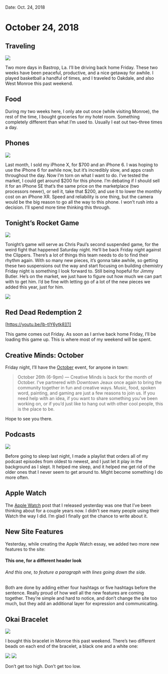 
Date: Oct. 24, 2018

# October 24, 2018

## Traveling

![][image-1]

Two more days in Bastrop, La. I’ll be driving back home Friday. These two weeks have been peaceful, productive, and a nice getaway for awhile. I played basketball a handful of times, and I traveled to Oakdale, and also West Monroe this past weekend.

## Food

During my two weeks here, I only ate out once (while visiting Monroe), the rest of the time, I bought groceries for my hotel room. Something completely different than what I’m used to. Usually I eat out two-three times a day.

## Phones

![][image-2]

Last month, I sold my iPhone X, for $700 and an iPhone 6. I was hoping to use the iPhone 6 for awhile now, but it’s incredibly slow, and apps crash throughout the day. Now I’m torn on what I want to do. I’ve tested the market, I could get around $200 for this phone. I’m debating if I should sell it for an iPhone SE that’s the same price on the marketplace (two processors newer), or sell it, take that $200, and use it to lower the monthly cost on an iPhone XR. Speed and reliability is one thing, but the camera would be the big reason to go all the way to this phone. I won’t rush into a decision. I’ll spend more time thinking this through.

## Tonight’s Rocket Game

![][image-3]

Tonight’s game will serve as Chris Paul’s second suspended game, for the weird fight that happened Saturday night. He’ll be back Friday night against the Clippers. There’s a lot of things this team needs to do to find their rhythm again. With so many new pieces, it’s gonna take awhile, so getting these two suspensions out the way and start focusing on building chemistry Friday night is something I look forward to. Still being hopeful for Jimmy Butler. He’s on the market, we just have to figure out how much we can part with to get him. I’d be fine with letting go of a lot of the new pieces we added this year, just for him.

![][image-4]

## Red Dead Redemption 2

[https://youtu.be/lb-tlY6ytk8][1]

This game comes out Friday. As soon as I arrive back home Friday, I’ll be loading this game up. This is where most of my weekend will be spent.

## Creative Minds: October

Friday night, I’ll have the [October][2] event, for anyone in town:

> October 26th (6-9pm) — Creative Minds is back for the month of October. I’ve partnered with Downtown Jeaux once again to bring the community together in fun and creative ways. Music, food, spoken word, painting, and gaming are just a few reasons to join us. If you need help with an idea, if you want to share something you’ve been working on, or if you’d just like to hang out with other cool people, this is the place to be.

Hope to see you there.

## Podcasts

![][image-5]

Before going to sleep last night, I made a playlist that orders all of my podcast episodes from oldest to newest, and I just let it play in the background as I slept. It helped me sleep, and it helped me get rid of the older ones that I never seem to get around to. Might become something I do more often. 

## Apple Watch

The [Apple Watch][3] post that I released yesterday was one that I’ve been thinking about for a couple years now. I didn’t see many people using their Watch the way I did. I’m glad I finally got the chance to write about it.

## New Site Features

Yesterday, while creating the Apple Watch essay, we added two more new features to the site:

#### This one, for a different header look

###### And this one, to feature a paragraph with lines going down the side.

Both are done by adding either four hashtags or five hashtags before the sentence. Really proud of how well all the new features are coming together. They’re simple and hard to notice, and don’t change the site too much, but they add an additional layer for expression and communicating.

## Okai Bracelet

![][image-6]

I bought this bracelet in Monroe this past weekend. There’s two different beads on each end of the bracelet, a black one and a white one:

![][image-7]
![][image-8]

Don’t get too high. Don’t get too low.

[1]:	https://youtu.be/lb-tlY6ytk8
[2]:	https://nashp.com/creative-minds-october
[3]:	/apple-watch

[image-1]:	https://i.imgur.com/G0PhBMl.jpg
[image-2]:	https://i.imgur.com/BblcQfZ.jpg
[image-3]:	https://i.imgur.com/hOqUU3P.jpg
[image-4]:	https://i.imgur.com/2n8RIy3.jpg
[image-5]:	https://i.imgur.com/gn4WGBS.jpg
[image-6]:	https://i.imgur.com/Q0q8dKn.jpg
[image-7]:	https://i.imgur.com/yfyozxa.jpg
[image-8]:	https://i.imgur.com/fWdxyHp.jpg